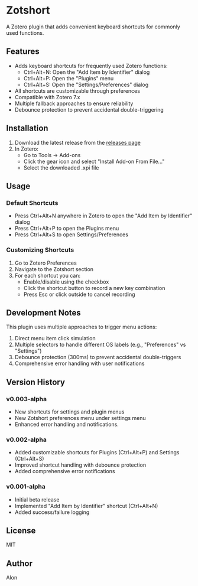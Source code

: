 # Zotshort

A Zotero plugin that adds convenient keyboard shortcuts for commonly used functions.

## Features

- Adds keyboard shortcuts for frequently used Zotero functions:
  - Ctrl+Alt+N: Open the "Add Item by Identifier" dialog
  - Ctrl+Alt+P: Open the "Plugins" menu
  - Ctrl+Alt+S: Open the "Settings/Preferences" dialog
- All shortcuts are customizable through preferences
- Compatible with Zotero 7.x
- Multiple fallback approaches to ensure reliability
- Debounce protection to prevent accidental double-triggering

## Installation

1. Download the latest release from the [releases page](https://github.com/alon/zotshort/releases)
2. In Zotero:
   - Go to Tools → Add-ons
   - Click the gear icon and select "Install Add-on From File..."
   - Select the downloaded .xpi file

## Usage

### Default Shortcuts
- Press Ctrl+Alt+N anywhere in Zotero to open the "Add Item by Identifier" dialog
- Press Ctrl+Alt+P to open the Plugins menu
- Press Ctrl+Alt+S to open Settings/Preferences

### Customizing Shortcuts
1. Go to Zotero Preferences
2. Navigate to the Zotshort section
3. For each shortcut you can:
   - Enable/disable using the checkbox
   - Click the shortcut button to record a new key combination
   - Press Esc or click outside to cancel recording

## Development Notes

This plugin uses multiple approaches to trigger menu actions:
1. Direct menu item click simulation
2. Multiple selectors to handle different OS labels (e.g., "Preferences" vs "Settings")
3. Debounce protection (300ms) to prevent accidental double-triggers
4. Comprehensive error handling with user notifications

## Version History

### v0.003-alpha
- New shortcuts for settings and plugin menus
- New Zotshort preferences menu under settings menu
- Enhanced error handling and notifications.

### v0.002-alpha
- Added customizable shortcuts for Plugins (Ctrl+Alt+P) and Settings (Ctrl+Alt+S)
- Improved shortcut handling with debounce protection
- Added comprehensive error notifications

### v0.001-alpha
- Initial beta release
- Implemented "Add Item by Identifier" shortcut (Ctrl+Alt+N)
- Added success/failure logging

## License

MIT

## Author

Alon
